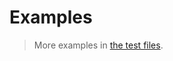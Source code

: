 # Examples

> More examples in [the test files](https://github.com/number-theoretic/primes/tree/main/test/src).
